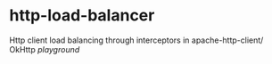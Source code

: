 # http-load-balancer

Http client load balancing through interceptors in apache-http-client/ OkHttp _playground_